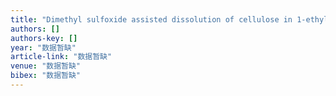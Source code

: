 ```yaml
---
title: "Dimethyl sulfoxide assisted dissolution of cellulose in 1-ethyl-3-methylimidazoium acetate: small angle neutron scattering and rheological studies"
authors: []
authors-key: []
year: "数据暂缺"
article-link: "数据暂缺"
venue: "数据暂缺"
bibex: "数据暂缺"
---
```

